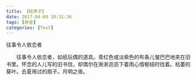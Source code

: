 ```yaml
---
title: 【枕草子】
date: 2017-04-09 10:31:36
tags: [碎金]
categories: [Text]
---
```


<p dir="ltr"  >往事令人依恋者<br /></p> 
<p dir="ltr"  >　　往事令人依恋者，如纸玩偶的道具。青红色或淡紫色的布条儿皱巴巴地夹在旧书里。怀念的人儿写的旧书信，却偶尔在淅淅沥沥下着雨心情郁结时找着。枯萎的葵叶。去夏用过的扇子。月明之夜。</p>